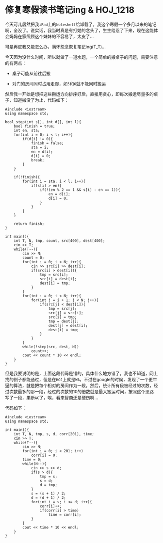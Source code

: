 # 修复寒假读书笔记ing & HOJ_1218  

今天可儿居然把我```iPad```上的```Noteshelf```给卸载了，我这个寒假一个多月以来的笔记啊，全没了。说实话，我当时真是有打她的念头了，生生给忍了下来，现在这能体会妈妈在家照顾这个妹妹的不容易了，太皮了...  

可是再皮我又能怎么办，满怀怨念恢复笔记ing(T_T)...  

今天因为没什么时间，所以就做了一道水题，一个简单的搬桌子的问题，需要注意的有两点：  

- 桌子可能从前往后搬

- 对门的房间同时占用走廊，如```5```和```6```就不能同时搬运  

然后我一开始是想把这些搬运方向排序好后，直接用贪心，即每次搬运尽量多的桌子，知道搬没了为止，代码如下：  

    #include <iostream>
    using namespace std;

    bool step(int s[], int d[], int l){
        bool finish = true;
        int en, sta;
        for(int i = 0; i < l; i++){
            if(d[i] != 0){
                finish = false;
                sta = i;
                en = d[i];
                d[i] = 0;
                break;
            }
        }

        if(!finish){
            for(int i = sta; i < l; i++){
                if(s[i] > en){
                    if(!(en % 2 == 1 && s[i] - en == 1)){
                        en = d[i];
                        d[i] = 0;
                    }
                }
            }
        }

        return finish;
    }

    int main(){
        int T, N, tmp, count, src[400], dest[400];
        cin >> T;
        while(T--){
            cin >> N;
            count = 0;
            for(int i = 0; i < N; i++){
                cin >> src[i] >> dest[i];
                if(src[i] > dest[i]){
                    tmp = src[i];
                    src[i] = dest[i];
                    dest[i] = tmp;
                }
            }
            for(int i = 0; i < N; i++){
                for(int j = i + 1; j < N; j++){
                    if(src[j] < dest[i]){
                        tmp = src[j];
                        src[j] = src[i];
                        src[i] = tmp;
                        tmp = dest[j];
                        dest[j] = dest[i];
                        dest[i] = tmp;
                    }
                }
            }
            while(!step(src, dest, N))
                count++;
            cout << count * 10 << endl;
        }
    }

但是我要说明的是，上面这段代码是错的，具体什么地方错了，我也不知道，网上找的例子都能通过，但是在```HOJ```上就是```WA```，不过在google的时候，发现了一个更牛逼的算法，就是把每个相对的房间作为一段，然后，统计所有段被经过的次数，经过次数最多的那一段，经过的次数的10的倍数就是最大搬运时间，按照这个思路写了一段，果断```AC```了，唉，看来智商还是硬伤啊...  

代码如下：  

    #include <iostream>
    using namespace std;

    int main(){
        int T, N, tmp, s, d, corr[201], time;
        cin >> T;
        while(T--){
            cin >> N;
            for(int i = 0; i < 201; i++)
                corr[i] = 0;
            time = 0;
            while(N--){
                cin >> s >> d;
                if(s > d){
                    tmp = s;
                    s = d;
                    d = tmp;
                }
                s = (s + 1) / 2;
                d = (d + 1) / 2;
                for(int i = s; i <= d; i++){
                    corr[i]++;
                    if(corr[i] > time)
                        time = corr[i];
                }
            }
            cout << time * 10 << endl;
        }
    }

